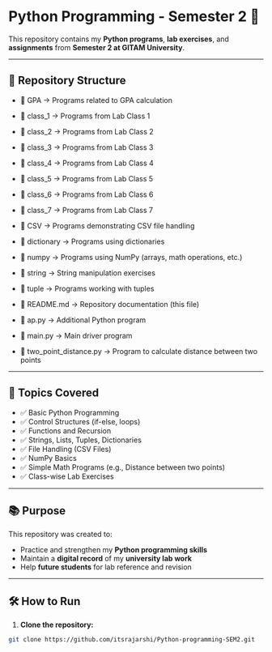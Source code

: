 # Python Programming - Semester 2 🐍

This repository contains my **Python programs**, **lab exercises**, and **assignments** from **Semester 2 at GITAM University**.

---

## 📂 Repository Structure

- 📁 GPA → Programs related to GPA calculation
- 📁 class_1 → Programs from Lab Class 1
- 📁 class_2 → Programs from Lab Class 2
- 📁 class_3 → Programs from Lab Class 3
- 📁 class_4 → Programs from Lab Class 4
- 📁 class_5 → Programs from Lab Class 5
- 📁 class_6 → Programs from Lab Class 6
- 📁 class_7 → Programs from Lab Class 7
- 📁 CSV → Programs demonstrating CSV file handling
- 📁 dictionary → Programs using dictionaries
- 📁 numpy → Programs using NumPy (arrays, math operations, etc.)
- 📁 string → String manipulation exercises
- 📁 tuple → Programs working with tuples

- 📄 README.md → Repository documentation (this file)
- 📄 ap.py → Additional Python program
- 📄 main.py → Main driver program
- 📄 two_point_distance.py → Program to calculate distance between two points


---

## 📌 Topics Covered

- ✅ Basic Python Programming
- ✅ Control Structures (if-else, loops)
- ✅ Functions and Recursion
- ✅ Strings, Lists, Tuples, Dictionaries
- ✅ File Handling (CSV Files)
- ✅ NumPy Basics
- ✅ Simple Math Programs (e.g., Distance between two points)
- ✅ Class-wise Lab Exercises

---

## 📚 Purpose

This repository was created to:

- Practice and strengthen my **Python programming skills**
- Maintain a **digital record** of my **university lab work**
- Help **future students** for lab reference and revision

---

## 🛠️ How to Run

1. **Clone the repository:**
```bash
git clone https://github.com/itsrajarshi/Python-programming-SEM2.git
